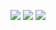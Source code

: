 ![](https://github-profile-summary-cards.vercel.app/api/cards/profile-details?username=Priyanshu360-cpu&theme=solarized)
![](https://komarev.com/ghpvc/?username=Priyanshu360-cpu)
![](https://github.com/username/Priyanshu360-cpu/blob/master/generated/languages.svg)
